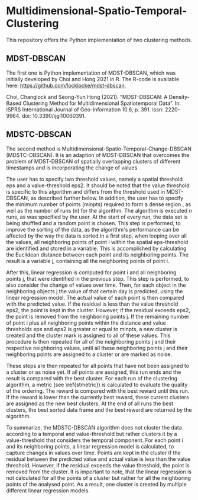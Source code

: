 # Multidimensional-Spatio-Temporal-Clustering
This repository offers the Python implementation of two clustering methods. 

## MDST-DBSCAN
The first one is Python implementation of MDST-DBSCAN, which was initially developed by Choi and Hong 2021 in R. The R-code is available here: https://github.com/locklocke/mdst-dbscan.

Choi, Changlock and Seong-Yun Hong (2021). “MDST-DBSCAN: A Density-Based Clustering Method for Multidimensional Spatiotemporal Data”. In: ISPRS International Journal of Geo-Information 10.6, p. 391. issn: 2220-9964. doi: 10.3390/ijgi10060391.

## MDSTC-DBSCAN
The second method is Multidimensional-Spatio-Temporal-Change-DBSCAN (MDSTC-DBSCAN). It is an adaption of MDST-DBSCAN that overcomes the problem of MDST-DBSCAN of spatially overlapping clusters of different timestamps and is incorporating the change of values. 

The user has to specify two threshold values, namely a spatial threshold eps and a value-threshold eps2. It should be noted that the value threshold is specific to this algorithm and differs from the threshold used in MDST-DBSCAN, as described further below. In addition, the user has to specify the minimum number of points (minpts) required to form a dense region , as well as the number of runs (n) for the algorithm. The algorithm is executed n runs, as was specified by the user. At the start of every run, the data set is being shuffled and a random point is chosen. This step is performed, to improve the sorting of the data, as the algorithm's performance can be affected by the way the data is sorted.In a first step, when looping over all the values, all neighboring points of point i within the spatial eps-threshold are identified and stored in a variable. This is accomplished by calculating the Euclidean distance between each point and its neighboring points. The result is a variable j, containing all the neighboring points of point i. 

After this, linear regression is computed for point i and all neighboring points j, that were identified in the previous step. This step is performed, to also consider the change of values over time. Then, for each object in the neighboring objects j the value of that certain day is predicted, using the linear regression model. The actual value of each point is then compared with the predicted value. If the residual is less than the value threshold eps2, the point is kept in the cluster. However, if the residual exceeds eps2, the point is removed from the neighboring points j. If the remaining number of point i plus all neighboring points within the distance and value thresholds eps and eps2 is greater or equal to minpts, a new cluster is created and the cluster mark is assigned to all of these values. This procedure is then repeated for all of the neighboring points j and their respective neighboring values, until all these neighboring points j and their neighboring points are assigned to a cluster or are marked as noise. 

These steps are then repeated for all points that have not been assigned to a cluster or as noise yet. If all points are assigned, this run ends and the result is compared with the best cluster. For each run of the clustering algorithm, a metric (see \ref{stmetric}) is calculated to evaluate the quality of the ordering. The reward is compared with the best reward until this run. If the reward is lower than the currently best reward, these current clusters are assigned as the new best clusters. At the end of all runs the best clusters, the best sorted data frame and the best reward are returned by the algorithm.

To summarize, the MDSTC-DBSCAN algorithm does not cluster the data according to a temporal and value-threshold but rather clusters it by a value-threshold that considers the temporal component. For each point i and its neighboring points, a linear regression model is calculated, to capture changes in values over time. Points are kept in the cluster if the residual between the predicted value and actual value is less than the value threshold. However, if the residual exceeds the value threshold, the point is removed from the cluster. It is important to note, that the linear regression is not calculated for all the points of a cluster but rather for all the neighboring points of the analysed point. As a result, one cluster is created by multiple different linear regression models. 
